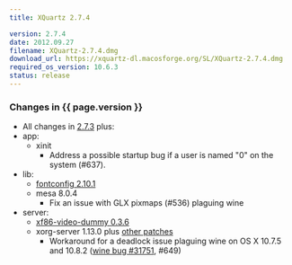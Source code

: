 ```yaml
---
title: XQuartz 2.7.4

version: 2.7.4
date: 2012.09.27
filename: XQuartz-2.7.4.dmg
download_url: https://xquartz-dl.macosforge.org/SL/XQuartz-2.7.4.dmg
required_os_version: 10.6.3
status: release
---
```


### Changes in {{ page.version }} ###
  * All changes in [2.7.3](XQuartz-2.7.3.html) plus:
  * app:
    * xinit
      * Address a possible startup bug if a user is named "0" on the system (#637).
  * lib:
    * [fontconfig 2.10.1](http://lists.freedesktop.org/archives/fontconfig/2012-July/004229.html)
    * mesa 8.0.4
      * Fix an issue with GLX pixmaps (#536) plaguing wine
  * server:
    * [xf86-video-dummy 0.3.6](http://lists.x.org/archives/xorg-announce/2012-July/002033.html)
    * xorg-server 1.13.0 plus [other patches](https://github.com/XQuartz/xorg-server/commits/XQuartz-2.7.4)
      * Workaround for a deadlock issue plaguing wine on OS X 10.7.5 and 10.8.2 ([wine bug #31751](http://bugs.winehq.org/show_bug.cgi?id=31751), #649)
